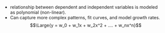  - relationship between dependent and independent variables is modeled as polynomial (non-linear). 
- Can capture more complex patterns, fit curves, and model growth rates.
$$\Large{y = w_0 + w_1x + w_2x^2 + .... + w_nx^n}$$
